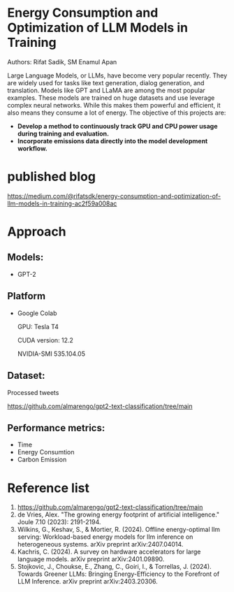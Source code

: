 # Energy Consumption and Optimization of LLM Models in Training
Authors: Rifat Sadik, SM Enamul Apan

Large Language Models, or LLMs, have become very popular recently. They are widely used for tasks like text generation, dialog generation, and translation. Models like GPT and LLaMA are among the most popular examples. These models are trained on huge datasets and use leverage complex neural networks. While this makes them powerful and efficient, it also means they consume a lot of energy. The objective of this projects are:
* **Develop a method to continuously track GPU and CPU power usage during training and evaluation.**
* **Incorporate emissions data directly into the model development workflow.**

# published blog
https://medium.com/@rifatsdk/energy-consumption-and-optimization-of-llm-models-in-training-ac2f59a008ac

# Approach

 ## Models:
* GPT-2
   
 ## Platform 
* Google Colab
  
  GPU: Tesla T4
  
  CUDA version: 12.2
  
  NVIDIA-SMI 535.104.05

## Dataset:
Processed tweets

https://github.com/almarengo/gpt2-text-classification/tree/main


 ## Performance metrics: 
* Time
* Energy Consumtion
* Carbon Emission

# Reference list
1. https://github.com/almarengo/gpt2-text-classification/tree/main
2. de Vries, Alex. "The growing energy footprint of artificial intelligence." Joule 7.10 (2023): 2191-2194.
3. Wilkins, G., Keshav, S., & Mortier, R. (2024). Offline energy-optimal llm serving: Workload-based energy models for llm inference on heterogeneous systems. arXiv preprint arXiv:2407.04014.
4. Kachris, C. (2024). A survey on hardware accelerators for large language models. arXiv preprint arXiv:2401.09890.
5. Stojkovic, J., Choukse, E., Zhang, C., Goiri, I., & Torrellas, J. (2024). Towards Greener LLMs: Bringing Energy-Efficiency to the Forefront of LLM Inference. arXiv preprint arXiv:2403.20306.




